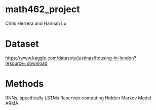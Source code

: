 # math462_project
Chris Herrera and Hannah Lu

# Dataset
https://www.kaggle.com/datasets/justinas/housing-in-london?resource=download

# Methods
RNNs, specifically  LSTMs
Reservoir computing
Hidden Markov Model
ARMA